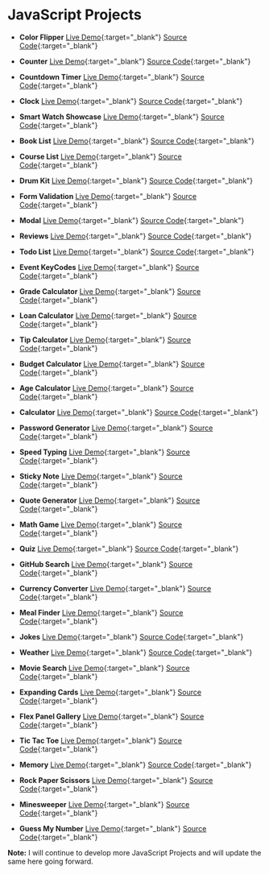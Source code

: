 # JavaScript Projects

- **Color Flipper** [Live Demo](http://praveenorugantitech.github.io/praveenorugantitech-color-flipper-js/Demo){:target="_blank"} [Source Code](https://github.com/praveenorugantitech/praveenorugantitech-color-flipper-js){:target="_blank"}

- **Counter** [Live Demo](https://praveenorugantitech.github.io/praveenorugantitech-counter-js/Demo){:target="_blank"} [Source Code](https://github.com/praveenorugantitech/praveenorugantitech-counter-js){:target="_blank"}

- **Countdown Timer** [Live Demo](http://praveenorugantitech.github.io/praveenorugantitech-countdown-timer-js/Demo){:target="_blank"} [Source Code](https://github.com/praveenorugantitech/praveenorugantitech-countdown-timer-js){:target="_blank"}

- **Clock** [Live Demo](https://praveenorugantitech.github.io/praveenorugantitech-clock-js/Demo/){:target="_blank"} [Source Code](https://github.com/praveenorugantitech/praveenorugantitech-clock-js){:target="_blank"}

- **Smart Watch Showcase** [Live Demo](http://praveenorugantitech.github.io/praveenorugantitech-smartwatch-showcase-js/Demo/){:target="_blank"} [Source Code](https://github.com/praveenorugantitech/praveenorugantitech-smartwatch-showcase-js){:target="_blank"}

- **Book List** [Live Demo](https://praveenorugantitech.github.io/praveenorugantitech-book-list-js/Demo){:target="_blank"} [Source Code](https://github.com/praveenorugantitech/praveenorugantitech-book-list-js){:target="_blank"}

- **Course List** [Live Demo](http://praveenorugantitech.github.io/praveenorugantitech-course-list-js/Demo){:target="_blank"} [Source Code](https://github.com/praveenorugantitech/praveenorugantitech-course-list-js){:target="_blank"}

- **Drum Kit** [Live Demo](http://praveenorugantitech.github.io/praveenorugantitech-drum-kit-js/Demo){:target="_blank"} [Source Code](https://github.com/praveenorugantitech/praveenorugantitech-drum-kit-js){:target="_blank"}

- **Form Validation** [Live Demo](https://praveenorugantitech.github.io/praveenorugantitech-form-validation-js/Demo/){:target="_blank"} [Source Code](https://github.com/praveenorugantitech/praveenorugantitech-form-validation-js){:target="_blank"}

- **Modal** [Live Demo](http://praveenorugantitech.github.io/praveenorugantitech-modal-js/Demo/){:target="_blank"} [Source Code](https://github.com/praveenorugantitech/praveenorugantitech-modal-js){:target="_blank"}

- **Reviews** [Live Demo](http://praveenorugantitech.github.io/praveenorugantitech-reviews-js/Demo/){:target="_blank"} [Source Code](https://github.com/praveenorugantitech/praveenorugantitech-reviews-js){:target="_blank"}

- **Todo List** [Live Demo](http://praveenorugantitech.github.io/praveenorugantitech-todo-list-js/Demo/){:target="_blank"} [Source Code](https://github.com/praveenorugantitech/praveenorugantitech-todo-list-js){:target="_blank"}

- **Event KeyCodes** [Live Demo](https://praveenorugantitech.github.io/praveenorugantitech-event-keycodes-js/Demo/){:target="_blank"} [Source Code](https://github.com/praveenorugantitech/praveenorugantitech-event-keycodes-js){:target="_blank"}

- **Grade Calculator** [Live Demo](http://praveenorugantitech.github.io/praveenorugantitech-grade-calculator-js/Demo/){:target="_blank"} [Source Code](https://github.com/praveenorugantitech/praveenorugantitech-grade-calculator-js){:target="_blank"}

- **Loan Calculator** [Live Demo](http://praveenorugantitech.github.io/praveenorugantitech-loan-calculator-js/Demo/){:target="_blank"} [Source Code](https://github.com/praveenorugantitech/praveenorugantitech-loan-calculator-js){:target="_blank"}

- **Tip Calculator** [Live Demo](http://praveenorugantitech.github.io/praveenorugantitech-tip-calculator-js/Demo/){:target="_blank"} [Source Code](https://github.com/praveenorugantitech/praveenorugantitech-tip-calculator-js){:target="_blank"}

- **Budget Calculator** [Live Demo](https://praveenorugantitech.github.io/praveenorugantitech-budget-calculator-js/Demo){:target="_blank"} [Source Code](https://github.com/praveenorugantitech/praveenorugantitech-budget-calculator-js){:target="_blank"}

- **Age Calculator** [Live Demo](https://praveenorugantitech.github.io/praveenorugantitech-age-calculator-js/Demo){:target="_blank"} [Source Code](https://github.com/praveenorugantitech/praveenorugantitech-age-calculator-js){:target="_blank"}

- **Calculator** [Live Demo](https://praveenorugantitech.github.io/praveenorugantitech-calculator-js/Demo){:target="_blank"} [Source Code](https://github.com/praveenorugantitech/praveenorugantitech-calculator-js){:target="_blank"}

- **Password Generator** [Live Demo](http://praveenorugantitech.github.io/praveenorugantitech-password-generator-js/Demo/){:target="_blank"} [Source Code](https://github.com/praveenorugantitech/praveenorugantitech-password-generator-js){:target="_blank"}

- **Speed Typing** [Live Demo](http://praveenorugantitech.github.io/praveenorugantitech-speed-typing-js/Demo/){:target="_blank"} [Source Code](https://github.com/praveenorugantitech/praveenorugantitech-speed-typing-js){:target="_blank"}

- **Sticky Note** [Live Demo](http://praveenorugantitech.github.io/praveenorugantitech-sticky-note-js/Demo/){:target="_blank"} [Source Code](https://github.com/praveenorugantitech/praveenorugantitech-sticky-note-js){:target="_blank"}

- **Quote Generator** [Live Demo](http://praveenorugantitech.github.io/praveenorugantitech-quote-generator-js/Demo/){:target="_blank"} [Source Code](https://github.com/praveenorugantitech/praveenorugantitech-quote-generator-js){:target="_blank"}

- **Math Game** [Live Demo](http://praveenorugantitech.github.io/praveenorugantitech-math-game-js/Demo/){:target="_blank"} [Source Code](https://github.com/praveenorugantitech/praveenorugantitech-math-game-js){:target="_blank"}

- **Quiz** [Live Demo](http://praveenorugantitech.github.io/praveenorugantitech-quiz-js/Demo/){:target="_blank"} [Source Code](https://github.com/praveenorugantitech/praveenorugantitech-quiz-js){:target="_blank"}

- **GitHub Search** [Live Demo](http://praveenorugantitech.github.io/praveenorugantitech-github-search-js/Demo/){:target="_blank"} [Source Code](https://github.com/praveenorugantitech/praveenorugantitech-github-search-js){:target="_blank"}

- **Currency Converter** [Live Demo](http://praveenorugantitech.github.io/praveenorugantitech-currency-converter-js/Demo){:target="_blank"} [Source Code](https://github.com/praveenorugantitech/praveenorugantitech-currency-converter-js){:target="_blank"}

- **Meal Finder** [Live Demo](http://praveenorugantitech.github.io/praveenorugantitech-meal-finder-js/Demo/){:target="_blank"} [Source Code](https://github.com/praveenorugantitech/praveenorugantitech-meal-finder-js){:target="_blank"}

- **Jokes** [Live Demo](https://praveenorugantitech.github.io/praveenorugantitech-jokes-js/Demo/){:target="_blank"} [Source Code](https://github.com/praveenorugantitech/praveenorugantitech-jokes-js){:target="_blank"}

- **Weather** [Live Demo](http://praveenorugantitech.github.io/praveenorugantitech-weather-js/Demo/){:target="_blank"} [Source Code](https://github.com/praveenorugantitech/praveenorugantitech-weather-js){:target="_blank"}

- **Movie Search** [Live Demo](http://praveenorugantitech.github.io/praveenorugantitech-movie-search-js/Demo/){:target="_blank"} [Source Code](https://github.com/praveenorugantitech/praveenorugantitech-movie-search-js){:target="_blank"}

- **Expanding Cards** [Live Demo](https://praveenorugantitech.github.io/praveenorugantitech-expanding-cards-js/Demo){:target="_blank"} [Source Code](https://github.com/praveenorugantitech/praveenorugantitech-expanding-cards-js){:target="_blank"}

- **Flex Panel Gallery** [Live Demo](https://praveenorugantitech.github.io/praveenorugantitech-flex-panel-gallery-js/Demo/){:target="_blank"} [Source Code](https://github.com/praveenorugantitech/praveenorugantitech-flex-panel-gallery-js){:target="_blank"}

- **Tic Tac Toe** [Live Demo](http://praveenorugantitech.github.io/praveenorugantitech-tic-tac-toe-js/Demo/){:target="_blank"} [Source Code](https://github.com/praveenorugantitech/praveenorugantitech-tic-tac-toe-js){:target="_blank"}

- **Memory** [Live Demo](http://praveenorugantitech.github.io/praveenorugantitech-memory-js/Demo/){:target="_blank"} [Source Code](https://github.com/praveenorugantitech/praveenorugantitech-memory-js){:target="_blank"}

- **Rock Paper Scissors** [Live Demo](https://praveenorugantitech.github.io/praveenorugantitech-rock-paper-scissors-js/Demo/){:target="_blank"} [Source Code](https://github.com/praveenorugantitech/praveenorugantitech-rock-paper-scissors-js){:target="_blank"}

- **Minesweeper** [Live Demo](https://praveenorugantitech.github.io/praveenorugantitech-minesweeper-js/Demo/){:target="_blank"} [Source Code](https://github.com/praveenorugantitech/praveenorugantitech-minesweeper-js){:target="_blank"}

- **Guess My Number** [Live Demo](http://praveenorugantitech.github.io/praveenorugantitech-guess-my-number-js/Demo/){:target="_blank"} [Source Code](https://github.com/praveenorugantitech/praveenorugantitech-guess-my-number-js){:target="_blank"}

**Note:** I will continue to develop more JavaScript Projects and will update the same here going forward.






